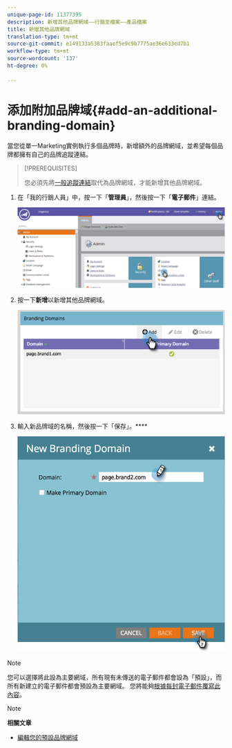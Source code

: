 ```yaml
---
unique-page-id: 11377395
description: 新增其他品牌網域——行銷至檔案——產品檔案
title: 新增其他品牌網域
translation-type: tm+mt
source-git-commit: e149133a5383faaef5e9c9b7775ae36e633ed7b1
workflow-type: tm+mt
source-wordcount: '137'
ht-degree: 0%

---
```



# 添加附加品牌域{#add-an-additional-branding-domain}

當您從單一Marketing實例執行多個品牌時，新增額外的品牌網域，並希望每個品牌都擁有自己的品牌追蹤連結。

>[!PREREQUISITES]
>
>您必須先將[一般追蹤連結](edit-your-default-branding-domain.md)取代為品牌網域，才能新增其他品牌網域。

1. 在「我的行銷人員」中，按一下「**管理員**」，然後按一下「**電子郵件**」連結。

   ![](assets/image2016-6-29-16-3a42-3a20.png)

1. 按一下**新增**以新增其他品牌網域。

   ![](assets/two.png)

1. 輸入新品牌域的名稱，然後按一下「保存」。****

   ![](assets/three.png)

>[!NOTE]
>
>您可以選擇將此設為主要網域，所有現有未傳送的電子郵件都會設為「預設」，而所有新建立的電子郵件都會預設為主要網域。 您將能夠[根據每封電子郵件覆寫此內容](overwrite-primary-domain-for-emails.md)。

>[!NOTE]
>
>**相關文章**
>
>* [編輯您的預設品牌網域](edit-your-default-branding-domain.md)

>



